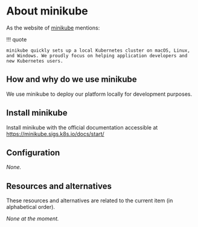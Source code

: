 # About minikube

As the website of [minikube](https://minikube.sigs.k8s.io/docs/) mentions:

!!! quote

    minikube quickly sets up a local Kubernetes cluster on macOS, Linux, and Windows. We proudly focus on helping application developers and new Kubernetes users.

## How and why do we use minikube

We use minikube to deploy our platform locally for development purposes.

## Install minikube

Install minikube with the official documentation accessible at <https://minikube.sigs.k8s.io/docs/start/>

## Configuration

_None._

## Resources and alternatives

These resources and alternatives are related to the current item (in alphabetical order).

_None at the moment._
